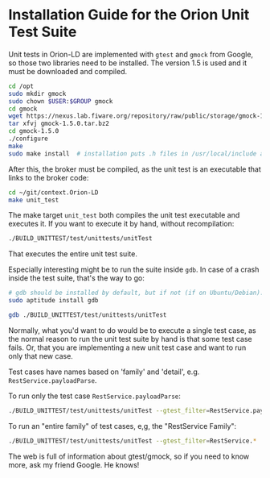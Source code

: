# Installation Guide for the Orion Unit Test Suite

Unit tests in Orion-LD are implemented with `gtest` and `gmock` from Google, so those two libraries need to be
installed. The version 1.5 is used and it must be downloaded and compiled.

```bash
cd /opt
sudo mkdir gmock
sudo chown $USER:$GROUP gmock
cd gmock
wget https://nexus.lab.fiware.org/repository/raw/public/storage/gmock-1.5.0.tar.bz2
tar xfvj gmock-1.5.0.tar.bz2
cd gmock-1.5.0
./configure
make
sudo make install  # installation puts .h files in /usr/local/include and library in /usr/local/lib
```

After this, the broker must be compiled, as the unit test is an executable that links to the broker code:

```bash
cd ~/git/context.Orion-LD
make unit_test
```
The make target `unit_test` both compiles the unit test executable and executes it.
If you want to execute it by hand, without recompilation:

```bash
./BUILD_UNITTEST/test/unittests/unitTest
```

That executes the entire unit test suite.

Especially interesting might be to run the suite inside `gdb`. In case of a crash inside the test suite, that's the way to go:

```bash
# gdb should be installed by default, but if not (if on Ubuntu/Debian):
sudo aptitude install gdb

gdb ./BUILD_UNITTEST/test/unittests/unitTest
```

Normally, what you'd want to do would be to execute a single test case, as the normal reason to run the unit test suite by hand is that some test case fails.
Or, that you are implementing a new unit test case and want to run only that new case.

Test cases have names based on 'family' and 'detail', e.g. `RestService.payloadParse`.

To run only the test case `RestService.payloadParse`:

```bash
./BUILD_UNITTEST/test/unittests/unitTest --gtest_filter=RestService.payloadParse
```

To run an "entire family" of test cases, e,g, the "RestService Family":

```bash
./BUILD_UNITTEST/test/unittests/unitTest --gtest_filter=RestService.*
```

The web is full of information about gtest/gmock, so if you need to know more, ask my friend Google. He knows!
